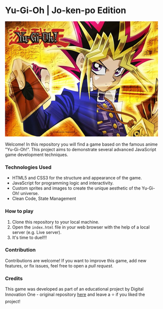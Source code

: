 # Yu-Gi-Oh | Jo-ken-po Edition

<p align="center">
  <img src="./src/assets/banner.webp" alt="Yu-Gi-Oh! banner">
</p>

Welcome! In this repository you will find a game based on the famous anime "Yu-Gi-Oh!". This project aims to demonstrate several advanced JavaScript game development techniques.

### Technologies Used

- HTML5 and CSS3 for the structure and appearance of the game.
- JavaScript for programming logic and interactivity.
- Custom sprites and images to create the unique aesthetic of the Yu-Gi-Oh! universe.
- Clean Code, State Management

### How to play

1. Clone this repository to your local machine.
2. Open the `index.html` file in your web browser with the help of a local server (e.g. Live server).
3. It's time to duel!!!

### Contribution

Contributions are welcome! If you want to improve this game, add new features, or fix issues, feel free to open a _pull request_.

### Credits

This game was developed as part of an educational project by Digital Innovation One - original repository [here](https://github.com/digitalinnovationone/js-yugioh-assets) and leave a ⭐️ if you liked the project!
